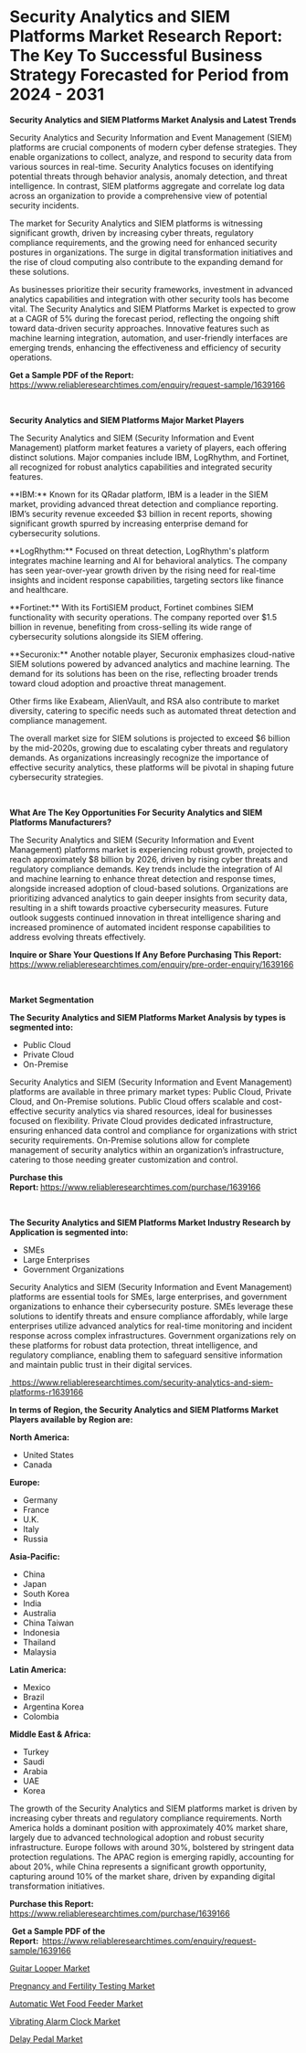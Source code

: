 <p><h1>Security Analytics and SIEM Platforms Market Research Report: The Key To Successful Business Strategy Forecasted for Period from 2024 - 2031</h1></p><p><strong>Security Analytics and SIEM Platforms Market Analysis and Latest Trends</strong></p>
<p><p>Security Analytics and Security Information and Event Management (SIEM) platforms are crucial components of modern cyber defense strategies. They enable organizations to collect, analyze, and respond to security data from various sources in real-time. Security Analytics focuses on identifying potential threats through behavior analysis, anomaly detection, and threat intelligence. In contrast, SIEM platforms aggregate and correlate log data across an organization to provide a comprehensive view of potential security incidents.</p><p>The market for Security Analytics and SIEM platforms is witnessing significant growth, driven by increasing cyber threats, regulatory compliance requirements, and the growing need for enhanced security postures in organizations. The surge in digital transformation initiatives and the rise of cloud computing also contribute to the expanding demand for these solutions. </p><p>As businesses prioritize their security frameworks, investment in advanced analytics capabilities and integration with other security tools has become vital. The Security Analytics and SIEM Platforms Market is expected to grow at a CAGR of 5% during the forecast period, reflecting the ongoing shift toward data-driven security approaches. Innovative features such as machine learning integration, automation, and user-friendly interfaces are emerging trends, enhancing the effectiveness and efficiency of security operations.</p></p>
<p><strong>Get a Sample PDF of the Report:&nbsp;</strong> <a href="https://www.reliableresearchtimes.com/enquiry/request-sample/1639166?utm_campaign=1940&utm_medium=2&utm_source=Github&utm_content=ia&utm_term=27122024&utm_id=security-analytics-and-siem-platforms">https://www.reliableresearchtimes.com/enquiry/request-sample/1639166</a></p>
<p>&nbsp;</p>
<p><strong>Security Analytics and SIEM Platforms Major Market Players</strong></p>
<p><p>The Security Analytics and SIEM (Security Information and Event Management) platform market features a variety of players, each offering distinct solutions. Major companies include IBM, LogRhythm, and Fortinet, all recognized for robust analytics capabilities and integrated security features. </p><p>**IBM:** Known for its QRadar platform, IBM is a leader in the SIEM market, providing advanced threat detection and compliance reporting. IBM’s security revenue exceeded $3 billion in recent reports, showing significant growth spurred by increasing enterprise demand for cybersecurity solutions.</p><p>**LogRhythm:** Focused on threat detection, LogRhythm's platform integrates machine learning and AI for behavioral analytics. The company has seen year-over-year growth driven by the rising need for real-time insights and incident response capabilities, targeting sectors like finance and healthcare.</p><p>**Fortinet:** With its FortiSIEM product, Fortinet combines SIEM functionality with security operations. The company reported over $1.5 billion in revenue, benefiting from cross-selling its wide range of cybersecurity solutions alongside its SIEM offering.</p><p>**Securonix:** Another notable player, Securonix emphasizes cloud-native SIEM solutions powered by advanced analytics and machine learning. The demand for its solutions has been on the rise, reflecting broader trends toward cloud adoption and proactive threat management.</p><p>Other firms like Exabeam, AlienVault, and RSA also contribute to market diversity, catering to specific needs such as automated threat detection and compliance management. </p><p>The overall market size for SIEM solutions is projected to exceed $6 billion by the mid-2020s, growing due to escalating cyber threats and regulatory demands. As organizations increasingly recognize the importance of effective security analytics, these platforms will be pivotal in shaping future cybersecurity strategies.</p></p>
<p>&nbsp;</p>
<p><strong>What Are The Key Opportunities For Security Analytics and SIEM Platforms Manufacturers?</strong></p>
<p><p>The Security Analytics and SIEM (Security Information and Event Management) platforms market is experiencing robust growth, projected to reach approximately $8 billion by 2026, driven by rising cyber threats and regulatory compliance demands. Key trends include the integration of AI and machine learning to enhance threat detection and response times, alongside increased adoption of cloud-based solutions. Organizations are prioritizing advanced analytics to gain deeper insights from security data, resulting in a shift towards proactive cybersecurity measures. Future outlook suggests continued innovation in threat intelligence sharing and increased prominence of automated incident response capabilities to address evolving threats effectively.</p></p>
<p><strong>Inquire or Share Your Questions If Any Before Purchasing This Report:</strong> <a href="https://www.reliableresearchtimes.com/enquiry/pre-order-enquiry/1639166?utm_campaign=1940&utm_medium=2&utm_source=Github&utm_content=ia&utm_term=27122024&utm_id=security-analytics-and-siem-platforms">https://www.reliableresearchtimes.com/enquiry/pre-order-enquiry/1639166</a></p>
<p>&nbsp;</p>
<p><strong>Market Segmentation</strong></p>
<p><strong>The Security Analytics and SIEM Platforms Market Analysis by types is segmented into:</strong></p>
<p><ul><li>Public Cloud</li><li>Private Cloud</li><li>On-Premise</li></ul></p>
<p><p>Security Analytics and SIEM (Security Information and Event Management) platforms are available in three primary market types: Public Cloud, Private Cloud, and On-Premise solutions. Public Cloud offers scalable and cost-effective security analytics via shared resources, ideal for businesses focused on flexibility. Private Cloud provides dedicated infrastructure, ensuring enhanced data control and compliance for organizations with strict security requirements. On-Premise solutions allow for complete management of security analytics within an organization’s infrastructure, catering to those needing greater customization and control.</p></p>
<p><strong>Purchase this Report:&nbsp;</strong><a href="https://www.reliableresearchtimes.com/purchase/1639166?utm_campaign=1940&utm_medium=2&utm_source=Github&utm_content=ia&utm_term=27122024&utm_id=security-analytics-and-siem-platforms">https://www.reliableresearchtimes.com/purchase/1639166</a></p>
<p>&nbsp;</p>
<p><strong>The Security Analytics and SIEM Platforms Market Industry Research by Application is segmented into:</strong></p>
<p><ul><li>SMEs</li><li>Large Enterprises</li><li>Government Organizations</li></ul></p>
<p><p>Security Analytics and SIEM (Security Information and Event Management) platforms are essential tools for SMEs, large enterprises, and government organizations to enhance their cybersecurity posture. SMEs leverage these solutions to identify threats and ensure compliance affordably, while large enterprises utilize advanced analytics for real-time monitoring and incident response across complex infrastructures. Government organizations rely on these platforms for robust data protection, threat intelligence, and regulatory compliance, enabling them to safeguard sensitive information and maintain public trust in their digital services.</p></p>
<p><a href="https://www.reliableresearchtimes.com/security-analytics-and-siem-platforms-r1639166?utm_campaign=1940&utm_medium=2&utm_source=Github&utm_content=ia&utm_term=27122024&utm_id=security-analytics-and-siem-platforms">&nbsp;https://www.reliableresearchtimes.com/security-analytics-and-siem-platforms-r1639166</a></p>
<p><strong>In terms of Region, the Security Analytics and SIEM Platforms Market Players available by Region are:</strong></p>
<p>
    <p> <strong> North America: </strong>
        <ul>
            <li>United States</li>
            <li>Canada</li>
        </ul>
        </p> 
    <p> <strong> Europe: </strong>
        <ul>
            <li>Germany</li>
            <li>France</li>
            <li>U.K.</li>
            <li>Italy</li>
            <li>Russia</li>
        </ul>
        </p> 
    <p> <strong> Asia-Pacific: </strong>
        <ul>
            <li>China</li>
            <li>Japan</li>
            <li>South Korea</li>
            <li>India</li>
            <li>Australia</li>
            <li>China Taiwan</li>
            <li>Indonesia</li>
            <li>Thailand</li>
            <li>Malaysia</li>
        </ul>
        </p> 
    <p> <strong> Latin America: </strong>
        <ul>
            <li>Mexico</li>
            <li>Brazil</li>
            <li>Argentina Korea</li>
            <li>Colombia</li>
        </ul>
        </p> 
    <p> <strong> Middle East & Africa: </strong>
        <ul>
            <li>Turkey</li>
            <li>Saudi</li>
            <li>Arabia</li>
            <li>UAE</li>
            <li>Korea</li>
        </ul>
    </p>
    </p>
<p><p>The growth of the Security Analytics and SIEM platforms market is driven by increasing cyber threats and regulatory compliance requirements. North America holds a dominant position with approximately 40% market share, largely due to advanced technological adoption and robust security infrastructure. Europe follows with around 30%, bolstered by stringent data protection regulations. The APAC region is emerging rapidly, accounting for about 20%, while China represents a significant growth opportunity, capturing around 10% of the market share, driven by expanding digital transformation initiatives.</p></p>
<p><strong>Purchase this Report: </strong><a href="https://www.reliableresearchtimes.com/purchase/1639166?utm_campaign=1940&utm_medium=2&utm_source=Github&utm_content=ia&utm_term=27122024&utm_id=security-analytics-and-siem-platforms">https://www.reliableresearchtimes.com/purchase/1639166</a></p>
<p>&nbsp;<strong>Get a Sample PDF of the Report:&nbsp;&nbsp;</strong><a href="https://www.reliableresearchtimes.com/enquiry/request-sample/1639166?utm_campaign=1940&utm_medium=2&utm_source=Github&utm_content=ia&utm_term=27122024&utm_id=security-analytics-and-siem-platforms">https://www.reliableresearchtimes.com/enquiry/request-sample/1639166</a></p>
<p><strong></strong></p>
<p><p><a href="https://www.linkedin.com/pulse/booming-guitar-looper-market-sector-analysis-growth-projections-nxhpf?utm_campaign=1940&utm_medium=2&utm_source=Github&utm_content=ia&utm_term=27122024&utm_id=security-analytics-and-siem-platforms">Guitar Looper Market</a></p><p><a href="https://github.com/hgf64gh/Market-Research-Report-List-1/blob/main/pregnancy-and-fertility-testing-market.md?utm_campaign=1940&utm_medium=2&utm_source=Github&utm_content=ia&utm_term=27122024&utm_id=security-analytics-and-siem-platforms">Pregnancy and Fertility Testing Market</a></p><p><a href="https://www.linkedin.com/pulse/a-mkt-nova-vc8zf?utm_campaign=1940&utm_medium=2&utm_source=Github&utm_content=ia&utm_term=27122024&utm_id=security-analytics-and-siem-platforms">Automatic Wet Food Feeder Market</a></p><p><a href="https://www.linkedin.com/pulse/industry-analysis-technological-advancements-vibrating-alarm-vqwsf?utm_campaign=1940&utm_medium=2&utm_source=Github&utm_content=ia&utm_term=27122024&utm_id=security-analytics-and-siem-platforms">Vibrating Alarm Clock Market</a></p><p><a href="https://www.linkedin.com/pulse/global-delay-pedal-market-trends-insights-growth-opportunities-exmjf?utm_campaign=1940&utm_medium=2&utm_source=Github&utm_content=ia&utm_term=27122024&utm_id=security-analytics-and-siem-platforms">Delay Pedal Market</a></p></p>